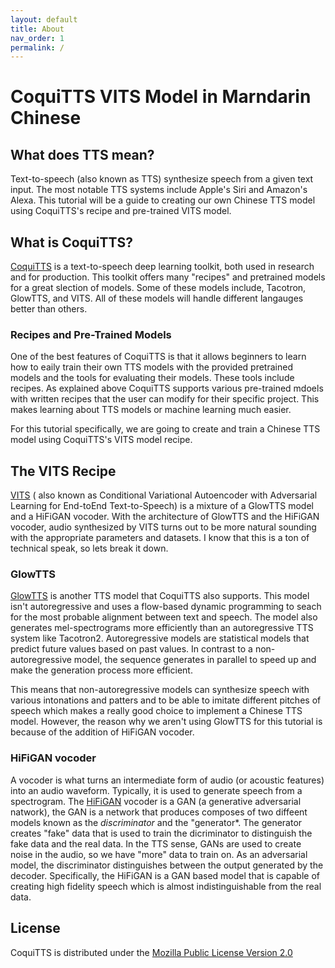 ```yaml
---
layout: default
title: About
nav_order: 1
permalink: /
---
```

# CoquiTTS VITS Model in Marndarin Chinese
## What does TTS mean?
Text-to-speech (also known as TTS) synthesize speech from a given text input. The most notable TTS systems include Apple's Siri and Amazon's Alexa. 
This tutorial will be a guide to creating our own Chinese TTS model using CoquiTTS's recipe and pre-trained VITS model.

## What is CoquiTTS?
[CoquiTTS](https://github.com/coqui-ai/TTS) is a text-to-speech deep learning toolkit, both used in research and for production. This toolkit offers many "recipes" and pretrained models for a great slection of models. Some of these models include, Tacotron, GlowTTS, and VITS. All of these models will handle different langauges better than others. 

### Recipes and Pre-Trained Models
One of the best features of CoquiTTS is that it allows beginners to learn how to eaily train their own TTS models with the provided pretrained models and the tools for evaluating their models. These tools include recipes. As explained above CoquiTTS supports various pre-trained mdoels with written recipes that the user can modify for their specific project. This makes learning about TTS models or machine learning much easier.

For this tutorial specifically, we are going to create and train a Chinese TTS model using CoquiTTS's VITS model recipe.

## The VITS Recipe
[VITS](https://arxiv.org/pdf/2106.06103.pdf) ( also known as Conditional Variational Autoencoder with Adversarial Learning for End-toEnd Text-to-Speech) is a mixture of a GlowTTS model and a HiFiGAN vocoder. With the architecture of GlowTTS and the HiFiGAN vocoder, audio synthesized by VITS turns out to be more natural sounding with the appropriate parameters and datasets. I know that this is a ton of technical speak, so lets break it down.

### GlowTTS
[GlowTTS](https://arxiv.org/abs/2005.11129) is another TTS model that CoquiTTS also supports. This model isn't autoregressive and uses a flow-based dynamic programming to seach for the most probable alignment between text and speech. The model also generates mel-spectrograms more efficiently than an autoregressive TTS system like Tacotron2. Autoregressive models are statistical models that predict future values based on past values. In contrast to a non-autoregressive model, the sequence generates in parallel to speed up and make the generation process more efficient.

This means that non-autoregressive models can synthesize speech with various intonations and patters and to be able to imitate different pitches of speech which makes a really good choice to implement a Chinese TTS model. However, the reason why we aren't using GlowTTS for this tutorial is because of the addition of HiFiGAN vocoder.

### HiFiGAN vocoder
A vocoder is what turns an intermediate form of audio (or acoustic features) into an audio waveform. Typically, it is used to generate speech from a spectrogram. The [HiFiGAN](https://arxiv.org/abs/2010.05646) vocoder is a GAN (a generative adversarial natwork), the GAN is a network that produces composes of two diffeent models known as the *discriminator* and the "generator*. The generator creates "fake" data that is used to train the dicriminator to distinguish the fake data and the real data. In the TTS sense, GANs are used to create noise in the audio, so we have "more" data to train on. As an adversarial model, the discriminator distinguishes between the output generated by the decoder. Specifically, the HiFiGAN is a GAN based model that is capable of creating high fidelity speech which is almost indistinguishable from the real data. 

## License 
CoquiTTS is distributed under the [Mozilla Public License Version 2.0](https://github.com/coqui-ai/TTS/blob/dev/LICENSE.txt)

